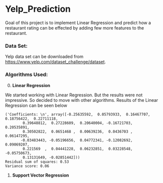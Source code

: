 # Yelp_Prediction

Goal of this project is to implement Linear Regression and predict how a restaurant rating can be effected by adding few more features to the restaurant.


### Data Set:
Yelp data set can be downloaded from https://www.yelp.com/dataset_challenge/dataset.


### Algorithms Used:
0. **Linear Regression**

We started working with Linear Regression. But the results were not impressive. So decided to move with other algorithms.
Results of the Linear Regression can be seen below
```
('Coefficients: \n', array([-0.25635592,  0.05793933,  0.16467707,  0.18756422,  0.22711118,
        0.39648812,  0.27228609,  0.20640004, -0.16721703,  0.20535891,
        0.30502822,  0.0651468 ,  0.00639236,  0.0436703 ,  0.06147295,
       -0.03483443, -0.05196656,  0.04772341, -0.12082692,  0.09069207,
        0.221569  ,  0.04441228,  0.06232851,  0.03228548, -0.05750673,
        0.13131649, -0.02851442]))
Residual sum of squares: 0.53
Variance score: 0.06
```

1. **Support Vector Regression**






